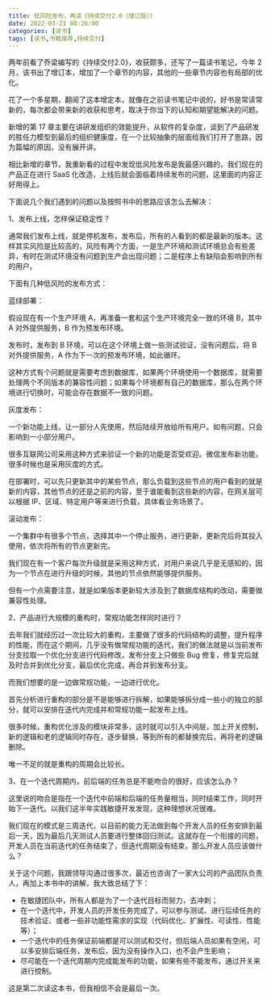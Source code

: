 ```yaml
---
title: 低风险发布，再读《持续交付2.0（增订版）》
date: 2022-03-21 08:26:00
categories: [读书]
tags: [读书,书籍推荐,持续交付]
---
```


两年前看了乔梁编写的《持续交付2.0》，收获颇多，还写了一篇读书笔记，今年 2 月，该书出了增订本，增加了一个章节的内容，其他的一些章节内容也有局部的优化。

<!--more-->

花了一个多星期，翻阅了这本增定本，就像在之前读书笔记中说的，好书是常读常新的，每次都会带来新的收获和思考，取决于你当下的认知和期望能解决的问题。

新增的第 17 章主要在讲研发组织的效能提升，从软件的复杂度，谈到了产品研发的胜任力模型到最后的组织健康度，在一个比较抽象的层面给我们打开了思路，因为篇幅的原因，没有展开讲。

相比新增的章节，我重新看的过程中发现低风险发布是我最感兴趣的，我们现在的产品正在进行 SaaS 化改造，上线后就会面临着持续发布的问题，这里面的内容正好用得上。

下面说几个我们遇到的问题以及按照书中的思路应该怎么去解决：

1、发布上线，怎样保证稳定性？

通常我们发布上线，就是停机发布，发布后，所有的人看到的都是最新的版本。这样其实风险是比较高的，风险有两个方面，一是生产环境和测试环境总会有些差异，有时在测试环境没有问题到生产会出现问题；二是程序上有缺陷会影响到所有的用户。

下面有几种低风险的发布方式：

蓝绿部署：

假设现在有一个生产环境 A，再准备一套和这个生产环境完全一致的环境 B，其中 A 对外提供服务，B 作为预发布环境。

发布时，发布到 B 环境，可以在这个环境上做一些测试验证，没有问题后，将 B 对外提供服务，A 作为下一次的预发布环境，如此循环。

这种方式有个问题就是需要考虑到数据库，如果两个环境使用一个数据库，就需要处理两个不同版本的兼容性问题；如果每个环境都有自己的数据库，那么在两个环境进行切换时，可能会存在数据不一致的问题。

灰度发布：

一个新功能上线，让一部分人先使用，然后陆续开放给所有用户。如有问题，只会影响到一小部分用户。

很多互联网公司采用这种方式来验证一个新的功能是否受欢迎。微信发布新功能，很多时候也是采用灰度的方式。

在部署时，可以先只更新其中的某些节点，那么负载到这些节点的用户看到的就是新的内容，其他节点的还是之前的内容，至于谁能看到这些新的内容，在网关层可以根据 IP、区域、特定用户等来进行负载，具体看业务场景了。

滚动发布：

一个集群中有很多个节点，选择其中一个停止服务，进行更新，更新完后将其投入使用，依次将所有的节点更新完。

我们现在有一个客户每次升级就是采用这种方式，对用户来说几乎是无感知的，因为一个节点在进行升级的时候，其他的节点依然能够提供服务。

但有一个点需要注意，就是如果版本更新较大涉及到了数据库结构的改动，需要做兼容性处理。

2、产品进行大规模的重构时，常规功能怎样同时进行？

去年我们就经历过一次比较大的重构，主要做了很多的代码结构的调整，提升程序的性能，而在这个期间，几乎没有做常规功能的迭代，我们的做法就是以当前发布分支拉取一个优化分支进行代码修改，发布分支上只做些 Bug 修复，修复完后就及时合并到优化分支，最后优化完成，再合并到发布分支。

而我们想要的是一边做常规功能，一边进行优化。

首先分析进行重构的部分是不是能够进行拆解，如果能够拆分成一些小的独立的部分，就可以安排在迭代内完成并和常规功能一起发布上线。

很多时候，重构优化涉及的模块非常多，这时就可以引入中间层，加上开关控制，新的逻辑和老的逻辑同时存在，逐步替换，等到所有的都替换完后，再将老的逻辑删除。

唯一不足的就是重构的周期会比较长。

3、在一个迭代周期内，前后端的任务总是不能吻合的很好，应该怎么办？

这里说的吻合是指在一个迭代中前端和后端的任务量相当，同时结束工作，同时开始下一迭代。以我们这半年实践敏捷开发发现，这种理想状况很难。

我们现在的模式是三周迭代，以目前的能力无法做到每个开发人员的任务安排到最后一天，因为最后几天测试人员要进行整体回归测试。这就存在一个衔接的问题，开发人员在当前迭代的任务结束了，但迭代周期没有结束，那么开发人员应该做什么？

关于这个问题，我跟领导沟通过很多次，最近也咨询了一家大公司的产品团队负责人，再加上本书中的讲解，我大致总结了下：

* 在敏捷团队中，所有人都是为了一个迭代目标而努力，去冲刺；
* 在一个迭代中，开发人员的开发任务完成了，可以参与测试、进行后续任务的技术验证、或者一些非功能性需求的实现（代码优化、扩展性、可读性、性能等）；
* 一个迭代中的任务保证前端都是可以测试和交付，但后端人员如果有空闲，可以多安排后端任务，发布后，因为没有操作入口，也不会产生影响；
* 尽可能在一个迭代周期内完成能发布的功能，如果有些不能发布，通过开关来进行控制。

这是第二次读这本书，但我相信不会是最后一次。
